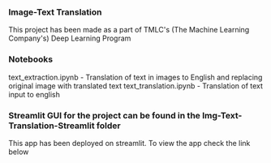 ### Image-Text Translation

This project has been made as a part of TMLC's (The Machine Learning Company's) Deep Learning Program

### Notebooks

text_extraction.ipynb - Translation of text in images to English and replacing original image with translated text
text_translation.ipynb - Translation of text input to english

### Streamlit GUI for the project can be found in the Img-Text-Translation-Streamlit folder
This app has been deployed on streamlit. To view the app check the link below
